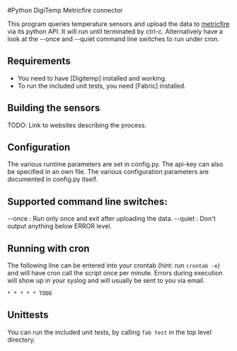 #Python DigiTemp Metricfire connector

This program queries temperature sensors and upload the data to
[metricfire](http://metricfire.com) via its python API.  It will run until
terminated by ctrl-c. Alternatively have a look at the --once and --quiet
command line switches to run under cron.

## Requirements
 - You need to have [Digitemp] installed and working.
 - To run the included unit tests, you need [Fabric] installed.

## Building the sensors
TODO: Link to websites describing the process.

## Configuration
The various runtime parameters are set in config.py. The api-key can also be
specified in an own file. The various configuration parameters are documented
in config.py itself.

## Supported command line switches:
  --once      : Run only once and exit after uploading the data.
  --quiet     : Don't output anything below ERROR level.

## Running with cron

The following line can be entered into your crontab (hint: run `crontab -e`)
and will have cron call the script once per minute. Errors during execution
will show up in your syslog and will usually be sent to you via email.

    * * * * * TODO

## Unittests
You can run the included unit tests, by calling `fab test` in the top level
directory.
